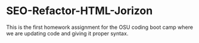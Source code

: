 # SEO-Refactor-HTML-Jorizon
This is the first homework assignment for the OSU coding boot camp where we are updating code and giving it proper syntax.
